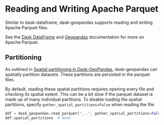 # Reading and Writing Apache Parquet

Similar to dask-dataframe, dask-geopandas supports reading and writing Apache Parquet files.

See the [Dask DataFrame](https://docs.dask.org/en/stable/dataframe-parquet.html#dataframe-parquet) 
and [Geopandas](https://geopandas.org/en/stable/docs/user_guide/io.html#apache-parquet-and-feather-file-formats) documentation
for more on Apache Parquet.

## Partitioning

As outlined in [Spatial partitioning in Dask-GeoPandas](guide/spatial-partitioning.md), dask-geopandas can spatially partition datasets. These partitions are
persisted in the parquet files.

By default, reading these spatial partitions requires opening every file and checking its spatial extent. This can be a
bit slow if the parquet dataset is made up of many individual partitions. To disable loading the spatial partitions,
specify ``gather_spatial_partitions=False`` when reading the file:


```py
ddf = dask_geopandas.read_parquet("...", gather_spatial_partitions=False)
ddf.spatial_partitions  # None
```
